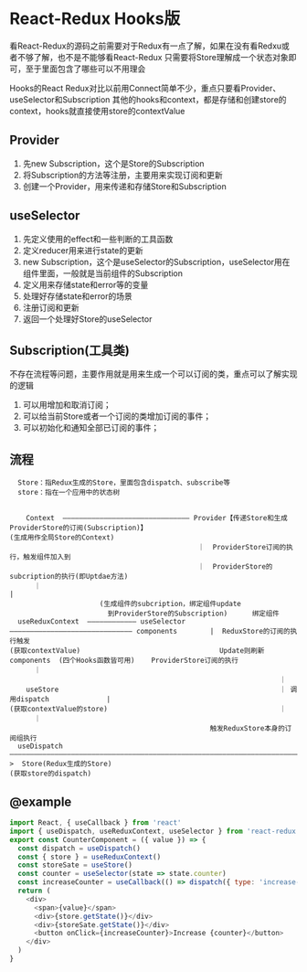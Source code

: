 # React-Redux Hooks版

看React-Redux的源码之前需要对于Redux有一点了解，如果在没有看Redxu或者不够了解，也不是不能够看React-Redux
只需要将Store理解成一个状态对象即可，至于里面包含了哪些可以不用理会


Hooks的React Redux对比以前用Connect简单不少，重点只要看Provider、useSelector和Subscription
其他的hooks和context，都是存储和创建store的context，hooks就直接使用store的contextValue

## Provider
  1. 先new Subscription，这个是Store的Subscription
  2. 将Subscription的方法等注册，主要用来实现订阅和更新
  3. 创建一个Provider，用来传递和存储Store和Subscription

## useSelector
  1. 先定义使用的effect和一些判断的工具函数
  2. 定义reducer用来进行state的更新
  3. new Subscription，这个是useSelector的Subscription，useSelector用在组件里面，一般就是当前组件的Subscription
  4. 定义用来存储state和error等的变量
  5. 处理好存储state和error的场景
  6. 注册订阅和更新
  7. 返回一个处理好Store的useSelector

## Subscription(工具类)
  不存在流程等问题，主要作用就是用来生成一个可以订阅的类，重点可以了解实现的逻辑
  1. 可以用增加和取消订阅；
  2. 可以给当前Store或者一个订阅的类增加订阅的事件；
  3. 可以初始化和通知全部已订阅的事件；


## 流程
```
  Store：指Redux生成的Store，里面包含dispatch、subscribe等
  store：指在一个应用中的状态树

            
    Context  ——————————————————————————————— Provider【传递Store和生成ProviderStore的订阅(Subscription)】
(生成用作全局Store的Context)
                                              ｜  ProviderStore订阅的执行，触发组件加入到
                                              ｜  ProviderStore的subcription的执行(即Uptdae方法)
      ｜                                                                                      |                      
                      (生成组件的subcription，绑定组件update                                        
                        到ProviderStore的Subscription)      绑定组件                                     
  useReduxContext  ———————————— useSelector  —————————————————————————————— components        |  ReduxStore的订阅的执行触发
(获取contextValue)                                  Update则刷新components  (四个Hooks函数皆可用)    ProviderStore订阅的执行
      ｜                                                                                 
                                                                  ｜                     
    useStore                                                      ｜ 调用dispatch              |     
(获取contextValue的store)                                          ｜
      ｜                                                                                         
                                                 触发ReduxStore本身的订阅组执行
  useDispatch   ————————————————————————————————————————————————————————————————————————>  Store(Redux生成的Store)       
(获取store的dispatch)
```

## @example
```javascript
import React, { useCallback } from 'react'
import { useDispatch, useReduxContext, useSelector } from 'react-redux'
export const CounterComponent = ({ value }) => {
  const dispatch = useDispatch()
  const { store } = useReduxContext()
  const storeSate = useStore()
  const counter = useSelector(state => state.counter)
  const increaseCounter = useCallback(() => dispatch({ type: 'increase-counter' }), [])
  return (
    <div>
      <span>{value}</span>
      <div>{store.getState()}</div>
      <div>{storeSate.getState()}</div>
      <button onClick={increaseCounter}>Increase {counter}</button>
    </div>
  )
}
```